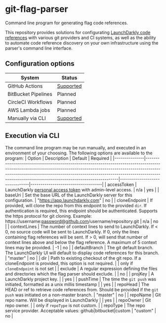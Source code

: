 # git-flag-parser

Command line program for generating flag code references.

This repository provides solutions for configurating [LaunchDarkly code references](https://docs.launchdarkly.com) <!-- TODO: Real docs link --> with various git providers and CI systems, as well as the ability to automate code reference discovery on your own infrastructure using the parser's command line interface.

## Configuration options
| System | Status |
|---------------------|---------------------------------------------------------------------------------------------------------|
| GitHub Actions | [Supported](https://github.com/launchdarkly/git-flag-parser/tree/master/parse/github-actions/README.md) |
| BitBucket Pipelines | Planned |
| CircleCI Workflows | Planned |
| AWS Lambda jobs | Planned|
| Manually via CLI | [Supported](https://github.com/launchdarkly/git-flag-parser/tree/master/README.md#execution-via-cli) |


## Execution via CLI
<!-- TODO: Link to latest binary / dockerfile when released -->
The command line program may be run manually, and executed in an environment of your choosing. The following options are available to the program:
| Option | Description | Default | Required |
|---------------|----------------------------------------------------------------------------------------------------------------------------------------------------------------------------------------------------------------------------------------------------------------------------------------------------------|--------------------------------|------------------------------------|
| accessToken | LaunchDarkly [personal access token](https://docs.launchdarkly.com/docs/api-access-tokens) with admin-level access. | n/a | yes |
| baseUri | Set the base URL of the LaunchDarkly server for this configuration. | "https://app.launchdarkly.com" | no |
| cloneEndpoint | If provided, will clone the repo from this endpoint to the provided `dir`. If authentication is required, this endpoint should be authenticated. Supports the https protocol for git cloning. Example: https://username:password@github.com/username/repository.git | n/a | no |
| contextLines | The number of context lines to send to LaunchDarkly. If < 0, no source code will be sent to LaunchDarkly. If 0, only the lines containing flag references will be sent. If > 0, will send that number of context lines above and below the flag reference. A maximum of 5 context lines may be provided. | -1 | no |
| defaultBranch | The git default branch. The LaunchDarkly UI will default to display code references for this branch. | "master" | no |
| dir | Path to existing checkout of the git repo. If a cloneEndpoint is provided, this option is not required. |  | only if `cloneEndpoint` is not set |
| exclude | A regular expression defining the files and directories which the flag parser should exclude. |  | no |
| projKey | A LaunchDarkly project key. |  | yes |
| pushTime | The time the `git push` was initiated, formatted as a unix millis timestamp |  | yes |
| repoHead | The HEAD or ref to retrieve code references from. Should be provided if the `git push` was initiated on a non-master branch. | "master" | no |
| repoName | Git repo name. Will be displayed in LaunchDarkly |  | yes |
| repoOwner | Git repo owner. |  | only if `repoType` is not custom. |
| repoType | The repo service provider. Acceptable values: github\|bitbucket\|custom | "custom" | no |